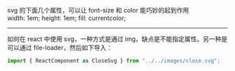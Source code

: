 svg 的下面几个属性，可以让 font-size 和 color 能巧妙的起到作用  
width: 1em;
height: 1em;
fill: currentcolor;

---

如何在 react 中使用 svg，一种方式是通过 img，缺点是不能指定属性。另一种是
可以通过 file-loader，然后如下导入：

```js
import { ReactComponent as CloseSvg } from "../../images/close.svg";
```
